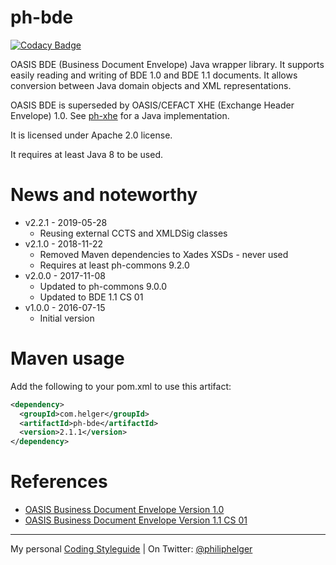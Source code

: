 # ph-bde

[![Codacy Badge](https://api.codacy.com/project/badge/Grade/7b6deab23df3422fba492a85ecb72720)](https://www.codacy.com/app/philip/ph-bde?utm_source=github.com&utm_medium=referral&utm_content=phax/ph-bde&utm_campaign=badger)

OASIS BDE (Business Document Envelope) Java wrapper library.
It supports easily reading and writing of BDE 1.0 and BDE 1.1 documents.
It allows conversion between Java domain objects and XML representations.

OASIS BDE is superseded by OASIS/CEFACT XHE (Exchange Header Envelope) 1.0. See [ph-xhe](https://github.com/phax/ph-xhe) for a Java implementation.

It is licensed under Apache 2.0 license.

It requires at least Java 8 to be used.

# News and noteworthy

* v2.2.1 - 2019-05-28
    * Reusing external CCTS and XMLDSig classes 
* v2.1.0 - 2018-11-22
    * Removed Maven dependencies to Xades XSDs - never used
    * Requires at least ph-commons 9.2.0
* v2.0.0 - 2017-11-08
    * Updated to ph-commons 9.0.0
    * Updated to BDE 1.1 CS 01
* v1.0.0 - 2016-07-15
    * Initial version

# Maven usage

Add the following to your pom.xml to use this artifact:

```xml
<dependency>
  <groupId>com.helger</groupId>
  <artifactId>ph-bde</artifactId>
  <version>2.1.1</version>
</dependency>
```

# References

* [OASIS Business Document Envelope Version 1.0](http://docs.oasis-open.org/bdxr/bdx-bde/v1.0/cs01/bdx-bde-v1.0-cs01.html)
* [OASIS Business Document Envelope Version 1.1 CS 01](http://docs.oasis-open.org/bdxr/bdx-bde/v1.1/bdx-bde-v1.1.html)

---

My personal [Coding Styleguide](https://github.com/phax/meta/blob/master/CodingStyleguide.md) |
On Twitter: <a href="https://twitter.com/philiphelger">@philiphelger</a>
